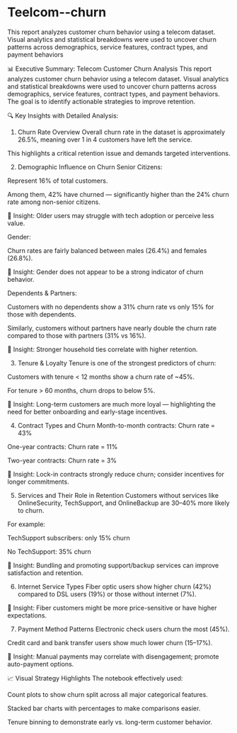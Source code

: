 # Teelcom--churn
This report analyzes customer churn behavior using a telecom dataset. Visual analytics and statistical breakdowns were used to uncover churn patterns across demographics, service features, contract types, and payment behaviors

📊 Executive Summary: Telecom Customer Churn Analysis
This report analyzes customer churn behavior using a telecom dataset. Visual analytics and statistical breakdowns were used to uncover churn patterns across demographics, service features, contract types, and payment behaviors. The goal is to identify actionable strategies to improve retention.

🔍 Key Insights with Detailed Analysis:
1. Churn Rate Overview
Overall churn rate in the dataset is approximately 26.5%, meaning over 1 in 4 customers have left the service.

This highlights a critical retention issue and demands targeted interventions.

2. Demographic Influence on Churn
Senior Citizens:

Represent 16% of total customers.

Among them, 42% have churned — significantly higher than the 24% churn rate among non-senior citizens.

🔎 Insight: Older users may struggle with tech adoption or perceive less value.

Gender:

Churn rates are fairly balanced between males (26.4%) and females (26.8%).

🔎 Insight: Gender does not appear to be a strong indicator of churn behavior.

Dependents & Partners:

Customers with no dependents show a 31% churn rate vs only 15% for those with dependents.

Similarly, customers without partners have nearly double the churn rate compared to those with partners (31% vs 16%).

🔎 Insight: Stronger household ties correlate with higher retention.

3. Tenure & Loyalty
Tenure is one of the strongest predictors of churn:

Customers with tenure < 12 months show a churn rate of ~45%.

For tenure > 60 months, churn drops to below 5%.

🔎 Insight: Long-term customers are much more loyal — highlighting the need for better onboarding and early-stage incentives.

4. Contract Types and Churn
Month-to-month contracts: Churn rate = 43%

One-year contracts: Churn rate = 11%

Two-year contracts: Churn rate = 3%

🔎 Insight: Lock-in contracts strongly reduce churn; consider incentives for longer commitments.

5. Services and Their Role in Retention
Customers without services like OnlineSecurity, TechSupport, and OnlineBackup are 30–40% more likely to churn.

For example:

TechSupport subscribers: only 15% churn

No TechSupport: 35% churn

🔎 Insight: Bundling and promoting support/backup services can improve satisfaction and retention.

6. Internet Service Types
Fiber optic users show higher churn (42%) compared to DSL users (19%) or those without internet (7%).

🔎 Insight: Fiber customers might be more price-sensitive or have higher expectations.

7. Payment Method Patterns
Electronic check users churn the most (45%).

Credit card and bank transfer users show much lower churn (15–17%).

🔎 Insight: Manual payments may correlate with disengagement; promote auto-payment options.

📈 Visual Strategy Highlights
The notebook effectively used:

Count plots to show churn split across all major categorical features.

Stacked bar charts with percentages to make comparisons easier.

Tenure binning to demonstrate early vs. long-term customer behavior.


